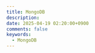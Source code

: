 ```yaml
---
title: MongoDB
description:
date: 2025-04-19 02:20:00+0900
comments: false
keywords:
  - MongoDB
---
```

